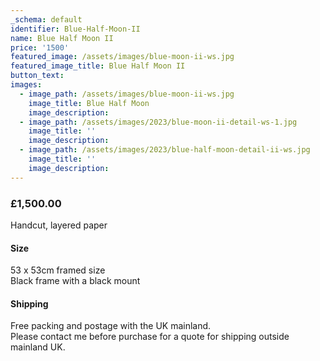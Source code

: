 ```yaml
---
_schema: default
identifier: Blue-Half-Moon-II
name: Blue Half Moon II
price: '1500'
featured_image: /assets/images/blue-moon-ii-ws.jpg
featured_image_title: Blue Half Moon II
button_text:
images:
  - image_path: /assets/images/blue-moon-ii-ws.jpg
    image_title: Blue Half Moon
    image_description:
  - image_path: /assets/images/2023/blue-moon-ii-detail-ws-1.jpg
    image_title: ''
    image_description:
  - image_path: /assets/images/2023/blue-half-moon-detail-ii-ws.jpg
    image_title: ''
    image_description:
---
```

### **£1,500.00**<br>

Handcut, layered paper

#### Size

53 x 53cm framed size<br>Black frame with a black mount

#### Shipping

Free packing and postage with the UK mainland.<br>Please contact me before purchase for a quote for shipping outside mainland UK.